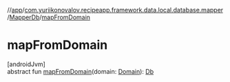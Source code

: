 //[app](../../../index.md)/[com.yuriikonovalov.recipeapp.framework.data.local.database.mapper](../index.md)/[MapperDb](index.md)/[mapFromDomain](map-from-domain.md)

# mapFromDomain

[androidJvm]\
abstract fun [mapFromDomain](map-from-domain.md)(domain: [Domain](index.md)): [Db](index.md)
